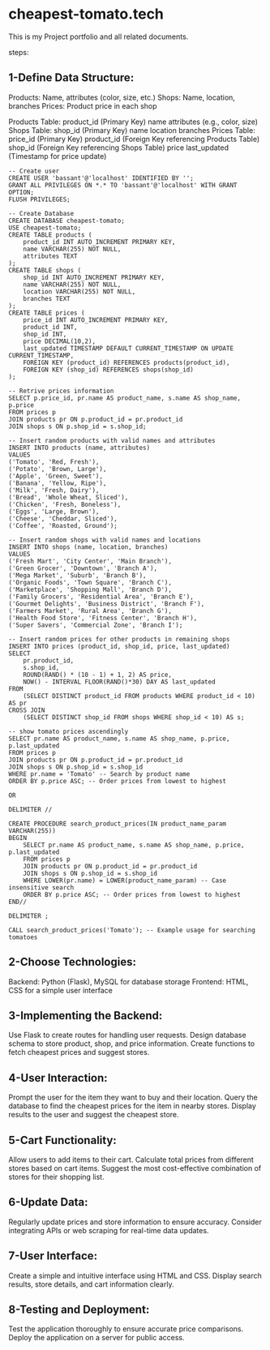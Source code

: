 # cheapest-tomato.tech

This is my Project portfolio and all related documents.

steps:
## 1-Define Data Structure:
Products: Name, attributes (color, size, etc.)
Shops: Name, location, branches
Prices: Product price in each shop


Products Table:
product_id (Primary Key)
name
attributes (e.g., color, size)
Shops Table:
shop_id (Primary Key)
name
location
branches
Prices Table:
price_id (Primary Key)
product_id (Foreign Key referencing Products Table)
shop_id (Foreign Key referencing Shops Table)
price
last_updated (Timestamp for price update)

```
-- Create user
CREATE USER 'bassant'@'localhost' IDENTIFIED BY '';
GRANT ALL PRIVILEGES ON *.* TO 'bassant'@'localhost' WITH GRANT OPTION;
FLUSH PRIVILEGES;

-- Create Database
CREATE DATABASE cheapest-tomato;
USE cheapest-tomato;
CREATE TABLE products (
    product_id INT AUTO_INCREMENT PRIMARY KEY,
    name VARCHAR(255) NOT NULL,
    attributes TEXT
);
CREATE TABLE shops (
    shop_id INT AUTO_INCREMENT PRIMARY KEY,
    name VARCHAR(255) NOT NULL,
    location VARCHAR(255) NOT NULL,
    branches TEXT
);
CREATE TABLE prices (
    price_id INT AUTO_INCREMENT PRIMARY KEY,
    product_id INT,
    shop_id INT,
    price DECIMAL(10,2),
    last_updated TIMESTAMP DEFAULT CURRENT_TIMESTAMP ON UPDATE CURRENT_TIMESTAMP,
    FOREIGN KEY (product_id) REFERENCES products(product_id),
    FOREIGN KEY (shop_id) REFERENCES shops(shop_id)
);

-- Retrive prices information
SELECT p.price_id, pr.name AS product_name, s.name AS shop_name, p.price
FROM prices p
JOIN products pr ON p.product_id = pr.product_id
JOIN shops s ON p.shop_id = s.shop_id;

-- Insert random products with valid names and attributes
INSERT INTO products (name, attributes)
VALUES
('Tomato', 'Red, Fresh'),
('Potato', 'Brown, Large'),
('Apple', 'Green, Sweet'),
('Banana', 'Yellow, Ripe'),
('Milk', 'Fresh, Dairy'),
('Bread', 'Whole Wheat, Sliced'),
('Chicken', 'Fresh, Boneless'),
('Eggs', 'Large, Brown'),
('Cheese', 'Cheddar, Sliced'),
('Coffee', 'Roasted, Ground');

-- Insert random shops with valid names and locations
INSERT INTO shops (name, location, branches)
VALUES
('Fresh Mart', 'City Center', 'Main Branch'),
('Green Grocer', 'Downtown', 'Branch A'),
('Mega Market', 'Suburb', 'Branch B'),
('Organic Foods', 'Town Square', 'Branch C'),
('Marketplace', 'Shopping Mall', 'Branch D'),
('Family Grocers', 'Residential Area', 'Branch E'),
('Gourmet Delights', 'Business District', 'Branch F'),
('Farmers Market', 'Rural Area', 'Branch G'),
('Health Food Store', 'Fitness Center', 'Branch H'),
('Super Savers', 'Commercial Zone', 'Branch I');

-- Insert random prices for other products in remaining shops
INSERT INTO prices (product_id, shop_id, price, last_updated)
SELECT
    pr.product_id,
    s.shop_id,
    ROUND(RAND() * (10 - 1) + 1, 2) AS price,
    NOW() - INTERVAL FLOOR(RAND()*30) DAY AS last_updated
FROM
    (SELECT DISTINCT product_id FROM products WHERE product_id < 10) AS pr
CROSS JOIN
    (SELECT DISTINCT shop_id FROM shops WHERE shop_id < 10) AS s;

-- show tomato prices ascendingly
SELECT pr.name AS product_name, s.name AS shop_name, p.price, p.last_updated
FROM prices p
JOIN products pr ON p.product_id = pr.product_id
JOIN shops s ON p.shop_id = s.shop_id
WHERE pr.name = 'Tomato' -- Search by product name
ORDER BY p.price ASC; -- Order prices from lowest to highest

OR

DELIMITER //

CREATE PROCEDURE search_product_prices(IN product_name_param VARCHAR(255))
BEGIN
    SELECT pr.name AS product_name, s.name AS shop_name, p.price, p.last_updated
    FROM prices p
    JOIN products pr ON p.product_id = pr.product_id
    JOIN shops s ON p.shop_id = s.shop_id
    WHERE LOWER(pr.name) = LOWER(product_name_param) -- Case insensitive search
    ORDER BY p.price ASC; -- Order prices from lowest to highest
END//

DELIMITER ;

CALL search_product_prices('Tomato'); -- Example usage for searching tomatoes
```


## 2-Choose Technologies:
Backend: Python (Flask), MySQL for database storage
Frontend: HTML, CSS for a simple user interface
## 3-Implementing the Backend:
Use Flask to create routes for handling user requests.
Design database schema to store product, shop, and price information.
Create functions to fetch cheapest prices and suggest stores.
## 4-User Interaction:
Prompt the user for the item they want to buy and their location.
Query the database to find the cheapest prices for the item in nearby stores.
Display results to the user and suggest the cheapest store.
## 5-Cart Functionality:
Allow users to add items to their cart.
Calculate total prices from different stores based on cart items.
Suggest the most cost-effective combination of stores for their shopping list.
## 6-Update Data:
Regularly update prices and store information to ensure accuracy.
Consider integrating APIs or web scraping for real-time data updates.
## 7-User Interface:
Create a simple and intuitive interface using HTML and CSS.
Display search results, store details, and cart information clearly.
## 8-Testing and Deployment:
Test the application thoroughly to ensure accurate price comparisons.
Deploy the application on a server for public access.
